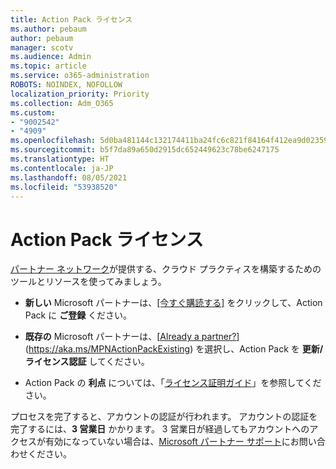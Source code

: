 ```yaml
---
title: Action Pack ライセンス
ms.author: pebaum
author: pebaum
manager: scotv
ms.audience: Admin
ms.topic: article
ms.service: o365-administration
ROBOTS: NOINDEX, NOFOLLOW
localization_priority: Priority
ms.collection: Adm_O365
ms.custom:
- "9002542"
- "4909"
ms.openlocfilehash: 5d0ba481144c132174411ba24fc6c821f84164f412ea9d02359e520e33187862
ms.sourcegitcommit: b5f7da89a650d2915dc652449623c78be6247175
ms.translationtype: HT
ms.contentlocale: ja-JP
ms.lasthandoff: 08/05/2021
ms.locfileid: "53938520"
---
```

# <a name="action-pack-licenses"></a>Action Pack ライセンス

[パートナー ネットワーク](https://aka.ms/MPNActionPack)が提供する、クラウド プラクティスを構築するためのツールとリソースを使ってみましょう。

- **新しい** Microsoft パートナーは、[[今すぐ購読する]](https://aka.ms/MPNActionPackNew) をクリックして、Action Pack に **ご登録** ください。

- **既存の** Microsoft パートナーは、[[Already a partner?](既にパートナーですか?)](https://aka.ms/MPNActionPackExisting) を選択し、Action Pack を **更新/ライセンス認証** してください。 

- Action Pack の **利点** については、「[ライセンス証明ガイド](https://aka.ms/MPNActionPackGuide)」を参照してください。 

プロセスを完了すると、アカウントの認証が行われます。 アカウントの認証を完了するには、**3 営業日** かかります。 3 営業日が経過してもアカウントへのアクセスが有効になっていない場合は、[Microsoft パートナー サポート](https://aka.ms/MPNActionPackSupport)にお問い合わせください。 
